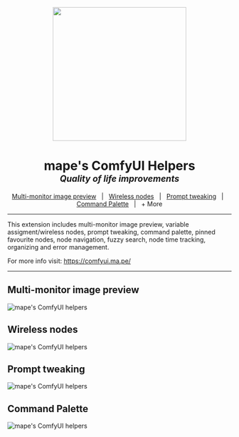<p align="center">
    <img src="https://comfyui.ma.pe/logo.svg" style="width: 300px;aspect-ratio: 273/150;"/>
</p>

<h1 align="center">
    mape's ComfyUI Helpers
    <br>
    <sub><sup><i>Quality of life improvements</i></sup></sub>
</h1>
<p align="center">
    <a href="#multi-monitor-image-preview">Multi-monitor image preview</a> &nbsp; | &nbsp; <a href="#wireless-nodes">Wireless nodes</a>  &nbsp; | &nbsp; <a href="#prompt-tweaking">Prompt tweaking</a>  &nbsp; | &nbsp; <a href="#command-palette">Command Palette</a>  &nbsp; | &nbsp; + More
</p>
<hr />

This extension includes multi-monitor image preview, variable assigment/wireless nodes, prompt tweaking, command palette, pinned favourite nodes, node navigation, fuzzy search, node time tracking, organizing and error management.

For more info visit: https://comfyui.ma.pe/

<hr />

## Multi-monitor image preview
![mape's ComfyUI helpers](https://comfyui.ma.pe/readme/imagepreview.png?)

## Wireless nodes
![mape's ComfyUI helpers](https://comfyui.ma.pe/readme/wireless.png?)

## Prompt tweaking
![mape's ComfyUI helpers](https://comfyui.ma.pe/readme/prompt.png?)

## Command Palette
![mape's ComfyUI helpers](https://comfyui.ma.pe/readme/command.png?)
